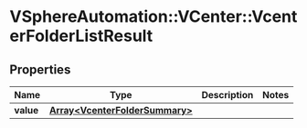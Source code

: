 # VSphereAutomation::VCenter::VcenterFolderListResult

## Properties
Name | Type | Description | Notes
------------ | ------------- | ------------- | -------------
**value** | [**Array&lt;VcenterFolderSummary&gt;**](VcenterFolderSummary.md) |  | 


